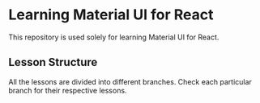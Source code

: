# Learning Material UI for React

This repository is used solely for learning Material UI for React.

## Lesson Structure

All the lessons are divided into different branches. Check each particular branch for their respective lessons.
